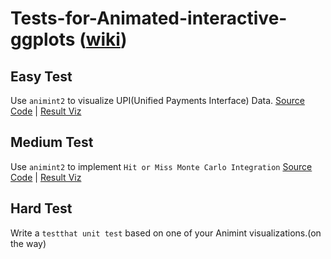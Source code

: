 # Tests-for-Animated-interactive-ggplots ([wiki](https://github.com/rstats-gsoc/gsoc2020/wiki/Animated-interactive-ggplots))

## Easy Test
Use `animint2` to visualize UPI(Unified Payments Interface) Data. [Source Code](EasyTask.R) | [Result Viz](http://bl.ocks.org/lazycipher/raw/4d565748a57d90038d4a49f5ef677b17/)

## Medium Test
Use `animint2` to implement `Hit or Miss Monte Carlo Integration` [Source Code](MediumTask.R) | [Result Viz](http://bl.ocks.org/lazycipher/raw/e7c45c7ce62808e32cce77262843827c/)

## Hard Test
Write a `testthat unit test` based on one of your Animint visualizations.(on the way)
